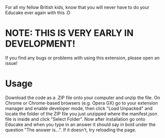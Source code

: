 For all my fellow British kids, know that you will never have to do your Educake ever again with this :D

# NOTE: THIS IS VERY EARLY IN DEVELOPMENT!
If you find any bugs or problems with using this extension, please open an issue!
# Usage
Download the code as a .ZIP file onto your computer and unzip the file.
On Chrome or Chrome-based browsers (e.g. Opera GX) go to your extension manager and enable developer mode, then click "Load Unpacked" and locate the folder of the ZIP file you just unzipped where the manifest.json file is inside and click "Select Folder". Now after installation go onto Educake and when you type in an answer it should say in bold under the question "The answer is...". If it doesn't, try reloading the page.

